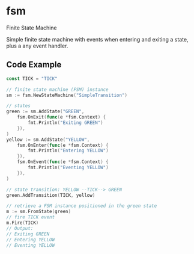 # fsm
Finite State Machine

Simple finite state machine with events when entering and exiting a state, plus a any event handler.

## Code Example

```go
const TICK = "TICK"

// finite state machine (FSM) instance
sm := fsm.NewStateMachine("SimpleTransition")

// states
green := sm.AddState("GREEN",
    fsm.OnExit(func(e *fsm.Context) {
        fmt.Println("Exiting GREEN")
    }),
)
yellow := sm.AddState("YELLOW",
    fsm.OnEnter(func(e *fsm.Context) {
        fmt.Println("Entering YELLOW")
    }),
    fsm.OnEvent(func(e *fsm.Context) {
        fmt.Println("Eventing YELLOW")
    }),
)

// state transition: YELLOW --TICK--> GREEN
green.AddTransition(TICK, yellow)

// retrieve a FSM instance positioned in the green state
m := sm.FromState(green)
// fire TICK event
m.Fire(TICK)
// Output:
// Exiting GREEN
// Entering YELLOW
// Eventing YELLOW
```